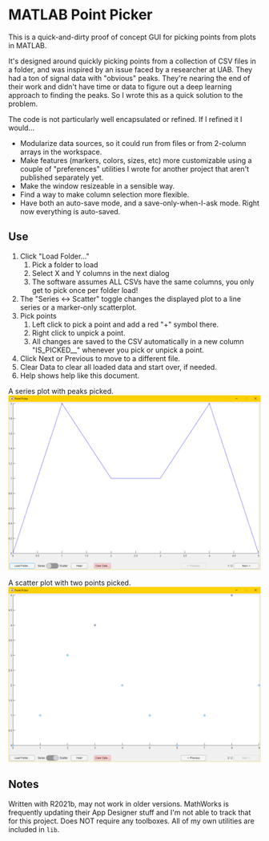 # MATLAB Point Picker

This is a quick-and-dirty proof of concept GUI for picking points from plots in MATLAB.

It's designed around quickly picking points from a collection of CSV files in a folder, and was inspired by an issue faced by a researcher at UAB. They had a ton of signal data with "obvious" peaks. They're nearing the end of their work and didn't have time or data to figure out a deep learning approach to finding the peaks. So I wrote this as a quick solution to the problem.

The code is not particularly well encapsulated or refined. If I refined it I would...

- Modularize data sources, so it could run from files or from 2-column arrays in the workspace.
- Make features (markers, colors, sizes, etc) more customizable using a couple of "preferences" utilities I wrote for another project that aren't published separately yet.
- Make the window resizeable in a sensible way.
- Find a way to make column selection more flexible.
- Have both an auto-save mode, and a save-only-when-I-ask mode. Right now everything is auto-saved.

## Use

1. Click "Load Folder..."
    1. Pick a folder to load
    2. Select X and Y columns in the next dialog
    3. The software assumes ALL CSVs have the same columns, you only get to pick once per folder load!
2. The "Series <-> Scatter" toggle changes the displayed plot to a line series or a marker-only scatterplot.
3. Pick points
    1. Left click to pick a point and add a red "+" symbol there.
    2. Right click to unpick a point.
    3. All changes are saved to the CSV automatically in a new column "IS_PICKED__" whenever you pick or unpick a point.
4. Click Next or Previous to move to a different file.
5. Clear Data to clear all loaded data and start over, if needed.
6. Help shows help like this document.

A series plot with peaks picked.
![Series plot](/doc/series.png)

A scatter plot with two points picked.
![Scatter plot](/doc/scatter.png)

## Notes

Written with R2021b, may not work in older versions. MathWorks is frequently updating their App Designer stuff and I'm not able to track that for this project. Does NOT require any toolboxes. All of my own utilities are included in `lib`.
